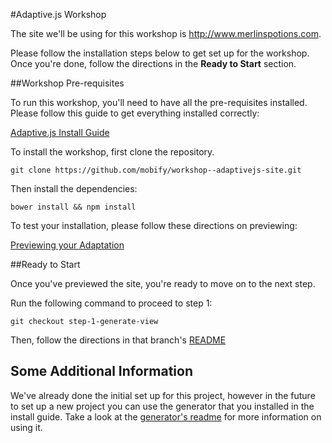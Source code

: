 #Adaptive.js Workshop

The site we'll be using for this workshop is http://www.merlinspotions.com. 

Please follow the installation steps below to get set up for the workshop. Once you're done, follow the directions in the **Ready to Start** section. 

##Workshop Pre-requisites

To run this workshop, you'll need to have all the pre-requisites installed. Please follow this guide to get everything installed correctly:

[Adaptive.js Install Guide](https://cloud.mobify.com/docs/adaptivejs/install-guide/)


To install the workshop, first clone the repository.

```
git clone https://github.com/mobify/workshop--adaptivejs-site.git
```

Then install the dependencies:

```
bower install && npm install
```

To test your installation, please follow these directions on previewing:

[Previewing your Adaptation](https://cloud.mobify.com/docs/adaptivejs/getting-started/#/previewing-your-adaptation/)


##Ready to Start

Once you've previewed the site, you're ready to move on to the next step. 

Run the following command to proceed to step 1:

```
git checkout step-1-generate-view
```

Then, follow the directions in that branch's [README](https://github.com/mobify/workshop--adaptivejs-site/blob/step-1-generate-view/README.md)

## Some Additional Information

We've already done the initial set up for this project, however in the future to set up a new project you can use the generator that you installed in the install guide. Take a look at the [generator's readme](https://github.com/mobify/generator-adaptivejs) for more information on using it.
